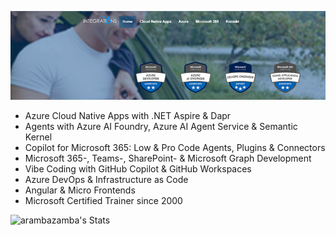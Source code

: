 [![header](_images/header.jpg)](https://www.integrations.at)

- Azure Cloud Native Apps with .NET Aspire & Dapr
- Agents with Azure AI Foundry, Azure AI Agent Service & Semantic Kernel
- Copilot for Microsoft 365: Low & Pro Code Agents, Plugins & Connectors
- Microsoft 365-, Teams-, SharePoint- & Microsoft Graph Development
- Vibe Coding with GitHub Copilot & GitHub Workspaces
- Azure DevOps & Infrastructure as Code
- Angular & Micro Frontends
- Microsoft Certified Trainer since 2000

![arambazamba's Stats](https://github-readme-stats.vercel.app/api?username=alexander-kastil&theme=vue-dark&show_icons=true&hide_border=true&count_private=true)
